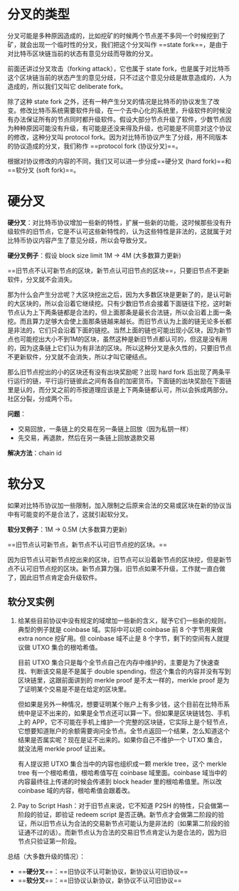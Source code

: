 # 分叉的类型

分叉可能是多种原因造成的，比如挖矿的时候两个节点差不多同一个时候挖到了矿，就会出现一个临时性的分叉，我们把这个分叉叫作 ==state fork==，是由于对比特币区块链当前的状态有意见分歧而导致的分叉。

前面还讲过分叉攻击（forking attack），它也属于 state fork，也是属于对比特币这个区块链当前的状态产生的意见分歧，只不过这个意见分歧是故意造成的，人为造成的，所以我们又叫它 deliberate fork。



除了这种 state fork 之外，还有一种产生分叉的情况是比特币的协议发生了改变。修改比特币系统需要软件升级，在一个去中心化的系统里，升级软件的时候没有办法保证所有的节点同时都升级软件。假设大部分节点升级了软件，少数节点因为种种原因可能没有升级，有可能是还没来得及升级，也可能是不同意对这个协议的修改，这种分叉叫 protocol fork。因为对比特币协议产生了分歧，用不同版本的协议造成的分叉，我们称作 ==protocol fork (协议分叉)==。



根据对协议修改的内容的不同，我们又可以进一步分成==硬分叉 (hard fork)==和==软分叉 (soft fork)==。

# 硬分叉

**硬分叉**：对比特币协议增加一些新的特性，扩展一些新的功能，这时候那些没有升级软件的旧节点，它是不认可这些新特性的，认为这些特性是非法的，这就属于对比特币协议内容产生了意见分歧，所以会导致分叉。



**硬分叉例子**：假设 block size limit 1M -> 4M (大多数算力更新)



==旧节点不认可新节点的区块，新节点认可旧节点的区块==，只要旧节点不更新软件，分叉就不会消失。

那为什么会产生分岔呢？大区块挖出之后，因为大多数区块是更新了的，是认可新的大区块的，所以会沿着它继续挖。只有少数旧节点会接着下面链往下挖，这时新节点认为上下两条链都是合法的，但上面那条是最长合法链，所以会沿着上面一条挖。而且算力足够大会使上面那条链越来越长。而旧节点认为上面的链无论多长都是非法的，它们只会沿着下面的链挖。当然上面的链也可能出现小区块，因为新节点也可能挖出大小不到1M的区块，虽然这种是新旧节点都认可的，但这是没有用的，因为这条链上它们认为有非法的区块。所以这种分叉是永久性的，只要旧节点不更新软件，分叉就不会消失，所以才叫它硬结点。



那么旧节点挖出的小的区块还有没有出块奖励呢？出现 hard fork 后出现了两条平行运行的链，平行运行链彼此之间有各自的加密货币。下面链的出块奖励在下面链里是认的，而分叉之前的币按道理应该是上下两条链都认可，所以会拆成两部分。社区分裂，分成两个币。



**问题**：

* 交易回放，一条链上的交易在另一条链上回放（因为私钥一样）
* 先交易，再退款，然后在另一条链上回放退款交易

**解决方法**：chain id



# 软分叉

如果对比特币协议加一些限制，加入限制之后原来合法的交易或区块在新的协议当中有可能变的不是合法了，这就引起软分叉。



**软分叉例子**：1M -> 0.5M (大多数算力更新)



==旧节点认可新节点，新节点不认可旧节点挖的区块。==

因为旧节点认可新节点挖出来的区块，旧节点可以沿着新节点的区块挖，但是新节点不认可旧节点挖的区块。新节点算力强，旧节点如果不升级，工作就一直白做了，因此旧节点肯定会升级软件。


## 软分叉实例

1. 给某些目前协议中没有规定的域增加一些新的含义，赋予它们一些新的规则，典型的例子就是 coinbase 域。实际中可以把 coinbase 前 8 个字节用来做 extra nonce 挖矿用。但 coinbase 域不止是 8 个字节，剩下的空间有人就提议做 UTXO 集合的根哈希值。

   目前 UTXO 集合只是每个全节点自己在内存中维护的，主要是为了快速查找、判断该交易是不是属于 double spending，但这个集合的内容并没有写到区块链里，这跟前面讲到的 merkle proof 是不太一样的，merkle proof 是为了证明某个交易是不是在给定的区块里。

   但如果是另外一种情况，想要证明某个账户上有多少钱，这个目前在比特币系统中是证不出来的，如果是全节点还可以算一下。但如果是区块链钱包、手机上的 APP，它不可能在手机上维护一个完整的区块链，它实际上是个轻节点，它想要知道账户的余额需要询问全节点。全节点返回一个结果，怎么知道这个结果是否属实呢？现在是证不出来的。如果你自己不维护一个 UTXO 集合，就没法用 merkle proof 证出来。

   有人提议把 UTXO 集合当中的内容也组织成一颗 merkle tree，这个 merkle tree 有一个根哈希值，根哈希值写在 coinbase 域里面。coinbase 域当中的内容最终往上传递的时候会传递到 block header 里的根哈希值里。所以改 coinbase 域的内容，根哈希值会跟着改。

2. Pay to Script Hash：对于旧节点来说，它不知道 P2SH 的特性，只会做第一阶段的验证，即验证 redeem script 是否正确。新节点才会做第二阶段的验证，所以旧节点认为合法的交易新节点可能认为是非法的（如果第二阶段的验证通不过的话）。而新节点认为合法的交易旧节点肯定认为是合法的，因为旧节点只验证第一阶段。



总结（大多数升级的情况）：

* ==**硬分叉**==：==旧协议不认可新协议，新协议认可旧协议==
* ==**软分叉**==：==旧协议认新协议，新协议不认可旧协议==
